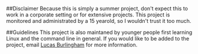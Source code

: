##Disclaimer
Because this is simply a summer project, don't expect this to work in a corporate setting or for extensive projects. 
This project is monitored and administrated by a 15 yearold, so I wouldn't trust it too much.  

##Guidelines
This project is also maintaned by younger people first learning Linux and the command line in general. If you would like to be added to the 
project, email <a href="mailto:lucas.burlingham@icloud.com">Lucas Burlingham</a> for more information. 
